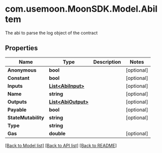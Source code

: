 # com.usemoon.MoonSDK.Model.AbiItem
The abi to parse the log object of the contract

## Properties

Name | Type | Description | Notes
------------ | ------------- | ------------- | -------------
**Anonymous** | **bool** |  | [optional] 
**Constant** | **bool** |  | [optional] 
**Inputs** | [**List&lt;AbiInput&gt;**](AbiInput.md) |  | [optional] 
**Name** | **string** |  | [optional] 
**Outputs** | [**List&lt;AbiOutput&gt;**](AbiOutput.md) |  | [optional] 
**Payable** | **bool** |  | [optional] 
**StateMutability** | **string** |  | [optional] 
**Type** | **string** |  | 
**Gas** | **double** |  | [optional] 

[[Back to Model list]](../README.md#documentation-for-models) [[Back to API list]](../README.md#documentation-for-api-endpoints) [[Back to README]](../README.md)

